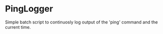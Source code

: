 # PingLogger

Simple batch script to continuosly log output of the 'ping' command and the current time.

